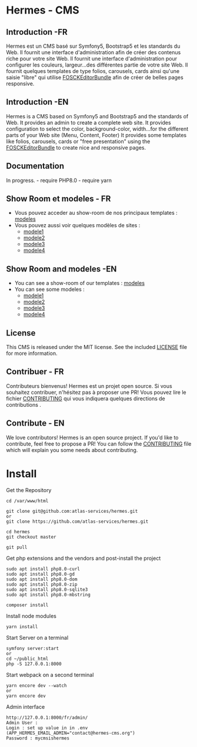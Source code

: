Hermes - CMS
==================

Introduction -FR
----------------

Hermes est un CMS basé sur Symfony5, Bootstrap5 et les standards du Web.
Il fournit une interface d'administration afin de créer des contenus riche pour votre site Web.
Il fournit une interface d'administration pour configurer les couleurs, largeur...des différentes partie de votre site Web.
Il fournit quelques templates de type folios, carousels, cards ainsi qu'une saisie "libre" qui utilise [FOSCKEditorBundle](https://symfony.com/doc/master/bundles/FOSCKEditorBundle/index.html) afin de créer de belles pages responsive.

Introduction -EN
----------------
Hermes is a CMS  based on Symfony5 and Bootstrap5 and the standards of Web.
It provides an admin to create a complete web site.
It provides configuration to select the color, background-color, width...for the different parts of your Web site (Menu, Content, Footer)
It provides some templates like folios, carousels, cards or "free presentation" using the [FOSCKEditorBundle](https://symfony.com/doc/master/bundles/FOSCKEditorBundle/index.html) to create nice and responsive pages.


Documentation
-------------

In progress.
    - require PHP8.0
    - require yarn

Show Room et modeles - FR
------------------------

   - Vous pouvez acceder au show-room de nos principaux templates : [modeles](http://modeles.atlas-services.fr)
   - Vous pouvez aussi voir quelques modèles de sites : 
       - [modele1](http://modele1.atlas-services.fr)
       - [modele2](http://modele2.atlas-services.fr)
       - [modele3](http://modele3.atlas-services.fr)
       - [modele4](http://modele4.atlas-services.fr)
  
 Show Room and modeles -EN
 -------------------------      
   - You can see a show-room of our templates : [modeles](http://modeles.atlas-services.fr)
   - You can see some modeles : 
       - [modele1](http://modele1.atlas-services.fr)
       - [modele2](http://modele2.atlas-services.fr)
       - [modele3](http://modele3.atlas-services.fr)
       - [modele4](http://modele4.atlas-services.fr)

License
-------

This CMS is released under the MIT license. See the included
[LICENSE](LICENSE) file for more information.

Contribuer - FR
---------------

Contributeurs bienvenus! Hermes est un projet open source. Si vous souhaitez contribuer, n'hésitez pas à proposer une PR! Vous pouvez lire le fichier [CONTRIBUTING](/CONTRIBUTING.md) qui vous indiquera quelques directions de contributions .

Contribute - EN
---------------
We love contributors! Hermes is an open source project. If you'd like to contribute, feel free to propose a PR! You
can follow the [CONTRIBUTING](/CONTRIBUTING.md) file which will explain you some needs about contributing.


Install 
====================================

Get the Repository 

    cd /var/www/html
    
    git clone git@github.com:atlas-services/hermes.git
    or 
    git clone https://github.com/atlas-services/hermes.git    

    cd hermes
    git checkout master

    git pull
    
Get php extensions and the vendors and post-install the project

    sudo apt install php8.0-curl
    sudo apt install php8.0-gd
    sudo apt install php8.0-dom
    sudo apt install php8.0-zip
    sudo apt install php8.0-sqlite3
    sudo apt install php8.0-mbstring

    composer install
     
Install node modules 

    yarn install  
      
Start Server on a terminal

    symfony server:start  
    or
    cd ~/public_html
    php -S 127.0.0.1:8000
       
Start webpack on a second terminal

    yarn encore dev --watch
    or
    yarn encore dev 

Admin interface

    http://127.0.0.1:8000/fr/admin/
    Admin User :
    Login : set up value in in .env (APP_HERMES_EMAIL_ADMIN="contact@hermes-cms.org")
    Password : mycmsishermes